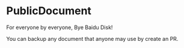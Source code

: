 # PublicDocument
For everyone by everyone, Bye Baidu Disk!

You can backup any document that anyone may use by create an PR.
